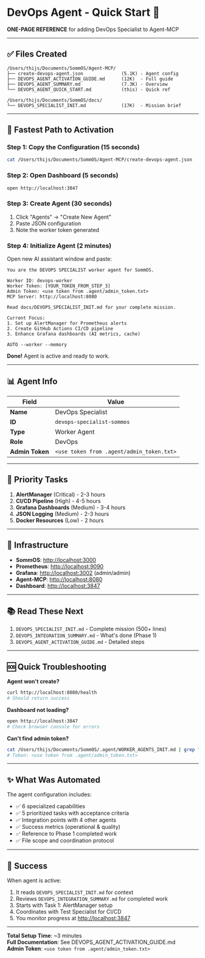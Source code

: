 # DevOps Agent - Quick Start 🚀

**ONE-PAGE REFERENCE** for adding DevOps Specialist to Agent-MCP

---

## ✅ Files Created

```
/Users/thijs/Documents/SommOS/Agent-MCP/
├── create-devops-agent.json              (5.1K) - Agent config
├── DEVOPS_AGENT_ACTIVATION_GUIDE.md      (12K)  - Full guide
├── DEVOPS_AGENT_SUMMARY.md               (7.3K) - Overview
└── DEVOPS_AGENT_QUICK_START.md           (this) - Quick ref

/Users/thijs/Documents/SommOS/docs/
└── DEVOPS_SPECIALIST_INIT.md             (17K)  - Mission brief
```

---

## 🎯 Fastest Path to Activation

### Step 1: Copy the Configuration (15 seconds)

```bash
cat /Users/thijs/Documents/SommOS/Agent-MCP/create-devops-agent.json
```

### Step 2: Open Dashboard (5 seconds)

```bash
open http://localhost:3847
```

### Step 3: Create Agent (30 seconds)

1. Click "Agents" → "Create New Agent"
2. Paste JSON configuration
3. Note the worker token generated

### Step 4: Initialize Agent (2 minutes)

Open new AI assistant window and paste:

```
You are the DEVOPS SPECIALIST worker agent for SommOS.

Worker ID: devops-worker
Worker Token: [YOUR_TOKEN_FROM_STEP_3]
Admin Token: <use token from .agent/admin_token.txt>
MCP Server: http://localhost:8080

Read docs/DEVOPS_SPECIALIST_INIT.md for your complete mission.

Current Focus:
1. Set up AlertManager for Prometheus alerts
2. Create GitHub Actions CI/CD pipeline
3. Enhance Grafana dashboards (AI metrics, cache)

AUTO --worker --memory
```

**Done!** Agent is active and ready to work.

---

## 📊 Agent Info

| Field | Value |
|-------|-------|
| **Name** | DevOps Specialist |
| **ID** | `devops-specialist-sommos` |
| **Type** | Worker Agent |
| **Role** | DevOps |
| **Admin Token** | `<use token from .agent/admin_token.txt>` |

---

## 🎯 Priority Tasks

1. **AlertManager** (Critical) - 2-3 hours
2. **CI/CD Pipeline** (High) - 4-5 hours  
3. **Grafana Dashboards** (Medium) - 3-4 hours
4. **JSON Logging** (Medium) - 2-3 hours
5. **Docker Resources** (Low) - 2 hours

---

## 🔗 Infrastructure

- **SommOS**: <http://localhost:3000>
- **Prometheus**: <http://localhost:9090>
- **Grafana**: <http://localhost:3002> (admin/admin)
- **Agent-MCP**: <http://localhost:8080>
- **Dashboard**: <http://localhost:3847>

---

## 📚 Read These Next

1. `DEVOPS_SPECIALIST_INIT.md` - Complete mission (500+ lines)
2. `DEVOPS_INTEGRATION_SUMMARY.md` - What's done (Phase 1)
3. `DEVOPS_AGENT_ACTIVATION_GUIDE.md` - Detailed steps

---

## 🆘 Quick Troubleshooting

**Agent won't create?**

```bash
curl http://localhost:8080/health
# Should return success
```

**Dashboard not loading?**

```bash
open http://localhost:3847
# Check browser console for errors
```

**Can't find admin token?**

```bash
cat /Users/thijs/Documents/SommOS/.agent/WORKER_AGENTS_INIT.md | grep "Admin Token"
# Token: <use token from .agent/admin_token.txt>
```

---

## ✨ What Was Automated

The agent configuration includes:

- ✅ 6 specialized capabilities
- ✅ 5 prioritized tasks with acceptance criteria
- ✅ Integration points with 4 other agents
- ✅ Success metrics (operational & quality)
- ✅ Reference to Phase 1 completed work
- ✅ File scope and coordination protocol

---

## 🎉 Success

When agent is active:

1. It reads `DEVOPS_SPECIALIST_INIT.md` for context
2. Reviews `DEVOPS_INTEGRATION_SUMMARY.md` for completed work
3. Starts with Task 1: AlertManager setup
4. Coordinates with Test Specialist for CI/CD
5. You monitor progress at <http://localhost:3847>

---

**Total Setup Time**: ~3 minutes  
**Full Documentation**: See DEVOPS_AGENT_ACTIVATION_GUIDE.md  
**Admin Token**: `<use token from .agent/admin_token.txt>`

